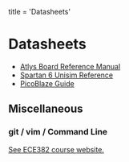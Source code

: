title = 'Datasheets'

# Datasheets

- [Atlys Board Reference Manual](Atlys_rm.pdf)
- [Spartan 6 Unisim Reference](spartan6_hdl.pdf)
- [PicoBlaze Guide](KCPSM6_User_Guide_30Sept12.pdf)

## Miscellaneous

### git / vim / Command Line

[See ECE382 course website.](http://www.ece382.com/datasheets/)
